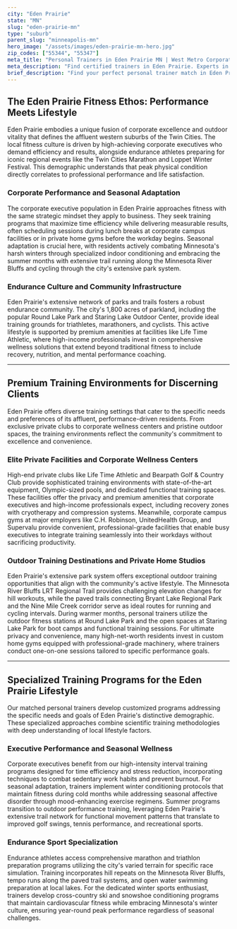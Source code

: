 ```yaml
---
city: "Eden Prairie"
state: "MN"
slug: "eden-prairie-mn"
type: "suburb"
parent_slug: "minneapolis-mn"
hero_image: "/assets/images/eden-prairie-mn-hero.jpg"
zip_codes: ["55344", "55347"]
meta_title: "Personal Trainers in Eden Prairie MN | West Metro Corporate & Family Wellness"
meta_description: "Find certified trainers in Eden Prairie. Experts in major corporate centers, focusing on executive stress management and family fitness."
brief_description: "Find your perfect personal trainer match in Eden Prairie, MN. Our elite service connects busy corporate executives, dedicated endurance athletes, and high-income professionals with certified trainers who specialize in high-performance results. Whether you're training for the Twin Cities Marathon, combating seasonal affective disorder with targeted winter workouts, or seeking corporate burnout reduction strategies, we match you with experts who understand the unique demands of the affluent western suburbs. Achieve your fitness goals with personalized training at private clubs, corporate campus gyms, or Eden Prairie's beautiful outdoor spaces. Start your transformation today."
---
```

## The Eden Prairie Fitness Ethos: Performance Meets Lifestyle

Eden Prairie embodies a unique fusion of corporate excellence and outdoor vitality that defines the affluent western suburbs of the Twin Cities. The local fitness culture is driven by high-achieving corporate executives who demand efficiency and results, alongside endurance athletes preparing for iconic regional events like the Twin Cities Marathon and Loppet Winter Festival. This demographic understands that peak physical condition directly correlates to professional performance and life satisfaction.

### Corporate Performance and Seasonal Adaptation

The corporate executive population in Eden Prairie approaches fitness with the same strategic mindset they apply to business. They seek training programs that maximize time efficiency while delivering measurable results, often scheduling sessions during lunch breaks at corporate campus facilities or in private home gyms before the workday begins. Seasonal adaptation is crucial here, with residents actively combating Minnesota's harsh winters through specialized indoor conditioning and embracing the summer months with extensive trail running along the Minnesota River Bluffs and cycling through the city's extensive park system.

### Endurance Culture and Community Infrastructure

Eden Prairie's extensive network of parks and trails fosters a robust endurance community. The city's 1,800 acres of parkland, including the popular Round Lake Park and Staring Lake Outdoor Center, provide ideal training grounds for triathletes, marathoners, and cyclists. This active lifestyle is supported by premium amenities at facilities like Life Time Athletic, where high-income professionals invest in comprehensive wellness solutions that extend beyond traditional fitness to include recovery, nutrition, and mental performance coaching.

---

## Premium Training Environments for Discerning Clients

Eden Prairie offers diverse training settings that cater to the specific needs and preferences of its affluent, performance-driven residents. From exclusive private clubs to corporate wellness centers and pristine outdoor spaces, the training environments reflect the community's commitment to excellence and convenience.

### Elite Private Facilities and Corporate Wellness Centers

High-end private clubs like Life Time Athletic and Bearpath Golf & Country Club provide sophisticated training environments with state-of-the-art equipment, Olympic-sized pools, and dedicated functional training spaces. These facilities offer the privacy and premium amenities that corporate executives and high-income professionals expect, including recovery zones with cryotherapy and compression systems. Meanwhile, corporate campus gyms at major employers like C.H. Robinson, UnitedHealth Group, and Supervalu provide convenient, professional-grade facilities that enable busy executives to integrate training seamlessly into their workdays without sacrificing productivity.

### Outdoor Training Destinations and Private Home Studios

Eden Prairie's extensive park system offers exceptional outdoor training opportunities that align with the community's active lifestyle. The Minnesota River Bluffs LRT Regional Trail provides challenging elevation changes for hill workouts, while the paved trails connecting Bryant Lake Regional Park and the Nine Mile Creek corridor serve as ideal routes for running and cycling intervals. During warmer months, personal trainers utilize the outdoor fitness stations at Round Lake Park and the open spaces at Staring Lake Park for boot camps and functional training sessions. For ultimate privacy and convenience, many high-net-worth residents invest in custom home gyms equipped with professional-grade machinery, where trainers conduct one-on-one sessions tailored to specific performance goals.

---

## Specialized Training Programs for the Eden Prairie Lifestyle

Our matched personal trainers develop customized programs addressing the specific needs and goals of Eden Prairie's distinctive demographic. These specialized approaches combine scientific training methodologies with deep understanding of local lifestyle factors.

### Executive Performance and Seasonal Wellness

Corporate executives benefit from our high-intensity interval training programs designed for time efficiency and stress reduction, incorporating techniques to combat sedentary work habits and prevent burnout. For seasonal adaptation, trainers implement winter conditioning protocols that maintain fitness during cold months while addressing seasonal affective disorder through mood-enhancing exercise regimens. Summer programs transition to outdoor performance training, leveraging Eden Prairie's extensive trail network for functional movement patterns that translate to improved golf swings, tennis performance, and recreational sports.

### Endurance Sport Specialization

Endurance athletes access comprehensive marathon and triathlon preparation programs utilizing the city's varied terrain for specific race simulation. Training incorporates hill repeats on the Minnesota River Bluffs, tempo runs along the paved trail systems, and open water swimming preparation at local lakes. For the dedicated winter sports enthusiast, trainers develop cross-country ski and snowshoe conditioning programs that maintain cardiovascular fitness while embracing Minnesota's winter culture, ensuring year-round peak performance regardless of seasonal challenges.
